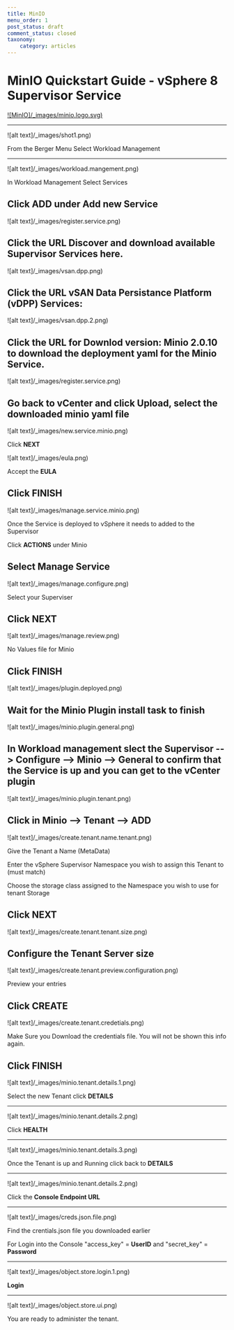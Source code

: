 ```yaml
---
title: MinIO
menu_order: 1
post_status: draft
comment_status: closed
taxonomy:
    category: articles
---
```



# MinIO Quickstart Guide - vSphere 8 Supervisor Service

[![MinIO]/_images/minio.logo.svg)]()

---

![alt text]/_images/shot1.png)




From the Berger Menu Select Workload Management

---
![alt text]/_images/workload.mangement.png)

In Workload Management Select Services

Click **ADD** under Add new Service
---

![alt text]/_images/register.service.png)

Click the URL Discover and download available Supervisor Services here.
---

![alt text]/_images/vsan.dpp.png)

Click the **URL** vSAN Data Persistance Platform (vDPP) Services:
---

![alt text]/_images/vsan.dpp.2.png)

Click the **URL** for Downlod version: Minio 2.0.10 to download the deployment yaml for the Minio Service.
---
![alt text]/_images/register.service.png)

Go back to vCenter and click Upload, select the downloaded minio yaml file
---
![alt text]/_images/new.service.minio.png)

Click **NEXT**

![alt text]/_images/eula.png)

Accept the **EULA**

Click **FINISH**
---
![alt text]/_images/manage.service.minio.png)

Once the Service is deployed to vSphere it needs to added to the Supervisor

Click **ACTIONS** under Minio

Select Manage Service
---
![alt text]/_images/manage.configure.png)

Select your Superviser

Click **NEXT**
---
![alt text]/_images/manage.review.png)

No Values file for Minio

Click **FINISH**
---
![alt text]/_images/plugin.deployed.png)

Wait for the Minio Plugin install task to finish
---
![alt text]/_images/minio.plugin.general.png)

In Workload management slect the **Supervisor --> Configure --> Minio --> General** to confirm that the Service is up and you can get to the vCenter plugin
---
![alt text]/_images/minio.plugin.tenant.png)

Click in **Minio --> Tenant --> ADD**
---
![alt text]/_images/create.tenant.name.tenant.png)

Give the Tenant a Name (MetaData)

Enter the vSphere Supervisor Namespace you wish to assign this Tenant to (must match)

Choose the storage class assigned to the Namespace you wish to use for tenant Storage

Click **NEXT**
---
![alt text]/_images/create.tenant.tenant.size.png)

Configure the Tenant Server size
---
![alt text]/_images/create.tenant.preview.configuration.png)

Preview your entries

Click **CREATE**
---
![alt text]/_images/create.tenant.credetials.png)

Make Sure you Download the credentials file. You will not be shown this info again.

Click **FINISH**
---
![alt text]/_images/minio.tenant.details.1.png)

Select the new Tenant click **DETAILS**

---
![alt text]/_images/minio.tenant.details.2.png)

Click **HEALTH**

---
![alt text]/_images/minio.tenant.details.3.png)

Once the Tenant is up and Running click back to **DETAILS**

---
![alt text]/_images/minio.tenant.details.2.png)

Click the **Console Endpoint URL**

---
![alt text]/_images/creds.json.file.png)

Find the crentials.json file you downloaded earlier

For Login into the Console "access_key" = **UserID** and "secret_key" = **Password**

---
![alt text]/_images/object.store.login.1.png)

**Login**

---
![alt text]/_images/object.store.ui.png)

You are ready to administer the tenant.
